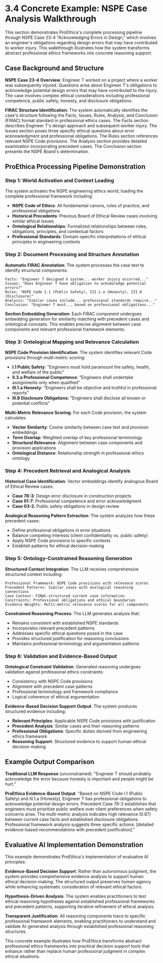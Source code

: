 # 3.4 Concrete Example: NSPE Case Analysis Walkthrough

This section demonstrates ProEthica's complete processing pipeline through NSPE Case 23-4 "Acknowledging Errors in Design," which involves an engineer's obligations regarding design errors that may have contributed to worker injury. This walkthrough illustrates how the system transforms abstract professional ethics frameworks into concrete reasoning support.

## Case Background and Structure

**NSPE Case 23-4 Overview**: Engineer T worked on a project where a worker was subsequently injured. Questions arise about Engineer T's obligations to acknowledge potential design errors that may have contributed to the injury. The case involves complex ethical considerations including professional competence, public safety, honesty, and disclosure obligations.

**FIRAC Structure Identification**: The system automatically identifies the case's structure following the Facts, Issues, Rules, Analysis, and Conclusion (FIRAC) format standard in professional ethics cases. The Facts section describes Engineer T's design approach and subsequent worker injury. The Issues section poses three specific ethical questions about error acknowledgment and professional obligations. The Rules section references relevant NSPE Code provisions. The Analysis section provides detailed examination incorporating precedent cases. The Conclusion section presents the NSPE Board's determination.

## ProEthica Processing Pipeline Demonstration

### Step 1: World Activation and Context Loading

The system activates the NSPE engineering ethics world, loading the complete professional framework including:

- **NSPE Code of Ethics**: All fundamental canons, rules of practice, and professional obligations
- **Historical Precedents**: Previous Board of Ethical Review cases involving similar ethical issues
- **Ontological Relationships**: Formalized relationships between roles, obligations, principles, and contextual factors
- **Professional Standards**: Domain-specific interpretations of ethical principles in engineering contexts

### Step 2: Document Processing and Structure Annotation

**Automatic FIRAC Annotation**: The system processes the case text to identify structural components:

```
Facts: "Engineer T designed X system... worker injury occurred..."
Issues: "Does Engineer T have obligation to acknowledge potential errors?"
Rules: "NSPE Code I.1 (Public Safety), III.1.a (Honesty), III.8 (Disclosure)"
Analysis: "Similar cases include... professional standards require..."
Conclusion: "Engineer T must... based on professional obligations..."
```

**Section Embedding Generation**: Each FIRAC component undergoes embedding generation for similarity matching with precedent cases and ontological concepts. This enables precise alignment between case components and relevant professional framework elements.

### Step 3: Ontological Mapping and Relevance Calculation

**NSPE Code Provision Identification**: The system identifies relevant Code provisions through multi-metric scoring:

- **I.1 Public Safety**: "Engineers must hold paramount the safety, health, and welfare of the public"
- **II.3.a Professional Competence**: "Engineers shall undertake assignments only when qualified"
- **III.1.a Honesty**: "Engineers shall be objective and truthful in professional reports"
- **III.8 Disclosure Obligations**: "Engineers shall disclose all known or potential conflicts"

**Multi-Metric Relevance Scoring**: For each Code provision, the system calculates:
- **Vector Similarity**: Cosine similarity between case text and provision embeddings
- **Term Overlap**: Weighted overlap of key professional terminology
- **Structural Relevance**: Alignment between case components and provision applications
- **Ontological Distance**: Relationship strength in professional ethics ontology

### Step 4: Precedent Retrieval and Analogical Analysis

**Historical Case Identification**: Vector embeddings identify analogous Board of Ethical Review cases:

- **Case 78-3**: Design error disclosure in construction projects
- **Case 91-7**: Professional competence and error acknowledgment
- **Case 03-2**: Public safety obligations in design review

**Analogical Reasoning Pattern Extraction**: The system analyzes how these precedent cases:
- Define professional obligations in error situations
- Balance competing interests (client confidentiality vs. public safety)
- Apply NSPE Code provisions to specific contexts
- Establish patterns for ethical decision-making

### Step 5: Ontology-Constrained Reasoning Generation

**Structured Context Integration**: The LLM receives comprehensive structured context including:

```
Professional Framework: NSPE Code provisions with relevance scores
Precedent Patterns: Similar cases with analogical reasoning connections  
Case Context: FIRAC-structured current case information
Constraints: Professional obligations and ethical boundaries
Evidence Weights: Multi-metric relevance scores for all components
```

**Constrained Reasoning Process**: The LLM generates analysis that:
- Remains consistent with established NSPE standards
- Incorporates relevant precedent patterns
- Addresses specific ethical questions posed in the case
- Provides structured justification for reasoning conclusions
- Maintains professional terminology and argumentation patterns

### Step 6: Validation and Evidence-Based Output

**Ontological Constraint Validation**: Generated reasoning undergoes validation against professional ethics constraints:
- Consistency with NSPE Code provisions
- Alignment with precedent case patterns
- Professional terminology and framework compliance
- Logical coherence of ethical argumentation

**Evidence-Based Decision Support Output**: The system produces structured evidence including:
- **Relevant Principles**: Applicable NSPE Code provisions with justification
- **Precedent Analysis**: Similar cases and their reasoning patterns
- **Professional Obligations**: Specific duties derived from engineering ethics framework
- **Reasoning Support**: Structured evidence to support human ethical decision-making

## Example Output Comparison

**Traditional LLM Response** (unconstrained):
"Engineer T should probably acknowledge the error because honesty is important and people might be hurt."

**ProEthica Evidence-Based Output**:
"Based on NSPE Code I.1 (Public Safety) and III.1.a (Honesty), Engineer T has professional obligations to acknowledge potential design errors. Precedent Case 78-3 establishes that engineers must prioritize public welfare over client preferences when safety concerns arise. The multi-metric analysis indicates high relevance (0.87) between current case facts and established disclosure obligations. Professional framework analysis suggests three specific actions: [detailed evidence-based recommendations with precedent justification]."

## Evaluative AI Implementation Demonstration

This example demonstrates ProEthica's implementation of evaluative AI principles:

**Evidence-Based Decision Support**: Rather than autonomous judgment, the system provides comprehensive evidence analysis to support human ethical decision-making. The structured output preserves human agency while enhancing systematic consideration of relevant ethical factors.

**Hypothesis-Driven Analysis**: The system enables practitioners to test ethical reasoning hypotheses against established professional frameworks and precedent patterns, supporting iterative refinement of ethical analysis.

**Transparent Justification**: All reasoning components trace to specific professional framework elements, enabling practitioners to understand and validate AI-generated analysis through established professional reasoning structures.

This concrete example illustrates how ProEthica transforms abstract professional ethics frameworks into practical decision support tools that enhance rather than replace human professional judgment in complex ethical situations.
